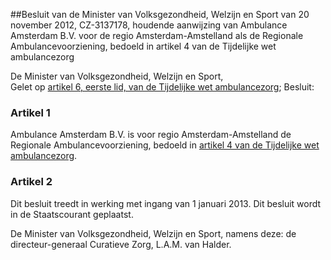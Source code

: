 <meta http-equiv='Content-Type' content='text/html; charset=utf-8' />

##Besluit van de Minister van Volksgezondheid, Welzijn en Sport van 20 november 2012, CZ-3137178, houdende aanwijzing van Ambulance Amsterdam B.V. voor de regio Amsterdam-Amstelland als de Regionale Ambulancevoorziening, bedoeld in artikel 4 van de Tijdelijke wet ambulancezorg

De Minister van Volksgezondheid, Welzijn en Sport,  
Gelet op [artikel 6, eerste lid, van de Tijdelijke wet ambulancezorg](../../../../../../../../../../wet/tijdelijke/wet/ambulancezorg/BWBR0031557/README.md);
Besluit:    

### Artikel  1  

Ambulance Amsterdam B.V. is voor regio Amsterdam-Amstelland de Regionale Ambulancevoorziening, bedoeld in [artikel 4 van de Tijdelijke wet ambulancezorg](../../../../../../../../../../wet/tijdelijke/wet/ambulancezorg/BWBR0031557/README.md). 

### Artikel  2  

Dit besluit treedt in werking met ingang van 1 januari 2013. 
Dit besluit wordt in de Staatscourant geplaatst.  

De 
Minister van Volksgezondheid, Welzijn en Sport, namens deze: 
de directeur-generaal Curatieve Zorg, 
L.A.M. van Halder.     
